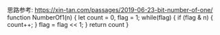 思路参考: https://xin-tan.com/passages/2019-06-23-bit-number-of-one/
function NumberOf1(n)
{
    let count = 0,
        flag = 1;
    while(flag) {
        if (flag & n) {
            count++;
        }
        flag = flag << 1;
    }
    return count
}